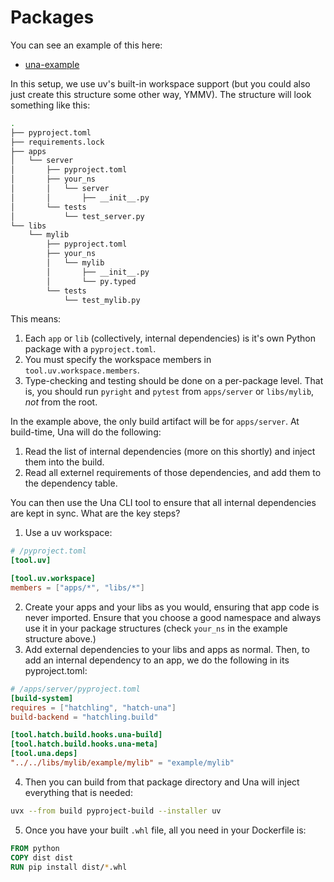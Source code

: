 # Packages

You can see an example of this here:
- [una-example](https://github.com/carderne/una-example-packages)

In this setup, we use uv's built-in workspace support (but you could also just create this structure some other way, YMMV). The structure will look something like this:
```bash
.
├── pyproject.toml
├── requirements.lock
├── apps
│   └── server
│       ├── pyproject.toml
│       ├── your_ns
│       │   └── server
│       │       ├── __init__.py
│       └── tests
│           └── test_server.py
└── libs
    └── mylib
        ├── pyproject.toml
        ├── your_ns
        │   └── mylib
        │       ├── __init__.py
        │       └── py.typed
        └── tests
            └── test_mylib.py
```

This means:

1. Each `app` or `lib` (collectively, internal dependencies) is it's own Python package with a `pyproject.toml`.
2. You must specify the workspace members in `tool.uv.workspace.members`.
3. Type-checking and testing should be done on a per-package level.
That is, you should run `pyright` and `pytest` from `apps/server` or `libs/mylib`, _not_ from the root.

In the example above, the only build artifact will be for `apps/server`. At build-time, Una will do the following:

1. Read the list of internal dependencies (more on this shortly) and inject them into the build.
2. Read all externel requirements of those dependencies, and add them to the dependency table.

You can then use the Una CLI tool to ensure that all internal dependencies are kept in sync. What are the key steps?

1. Use a uv workspace:
```toml
# /pyproject.toml
[tool.uv]

[tool.uv.workspace]
members = ["apps/*", "libs/*"]
```

2. Create your apps and your libs as you would, ensuring that app code is never imported.
Ensure that you choose a good namespace and always use it in your package structures (check `your_ns` in the example structure above.)
3. Add external dependencies to your libs and apps as normal.
Then, to add an internal dependency to an app, we do the following in its pyproject.toml:

```toml
# /apps/server/pyproject.toml
[build-system]
requires = ["hatchling", "hatch-una"]
build-backend = "hatchling.build"

[tool.hatch.build.hooks.una-build]
[tool.hatch.build.hooks.una-meta]
[tool.una.deps]
"../../libs/mylib/example/mylib" = "example/mylib"
```

4. Then you can build from that package directory and Una will inject everything that is needed:
```bash
uvx --from build pyproject-build --installer uv
```

5. Once you have your built `.whl` file, all you need in your Dockerfile is:
```Dockerfile
FROM python
COPY dist dist
RUN pip install dist/*.whl
```
